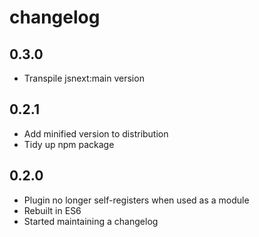 # changelog

## 0.3.0

* Transpile jsnext:main version

## 0.2.1

* Add minified version to distribution
* Tidy up npm package

## 0.2.0

* Plugin no longer self-registers when used as a module
* Rebuilt in ES6
* Started maintaining a changelog
